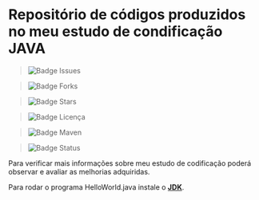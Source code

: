 <h1>Repositório de códigos produzidos no meu estudo de condificação JAVA</h1>

> ![Badge Issues](https://img.shields.io/github/issues/FernandoLopesCoder/estudando-codificacao)
 
> ![Badge Forks](https://img.shields.io/github/forks/FernandoLopesCoder/estudando-codificacao)
 
> ![Badge Stars](https://img.shields.io/github/stars/FernandoLopesCoder/estudando-codificacao?style=social)

> ![Badge Licença](https://img.shields.io/github/license/FernandoLopesCoder/estudando-codificacao)

> ![Badge Maven](https://img.shields.io/static/v1?label=Versão+da+ferramenta+de+gerenciamento+de+dependências,+Maven:&message=+-+&color=brightgreen)

> ![Badge Status](http://img.shields.io/static/v1?label=STATUS&message=EM%20DESENVOLVIMENTO&color=GREEN&style=for-the-badge)



Para verificar mais informações sobre meu estudo de codificação poderá observar e avaliar as melhorias adquiridas.


Para rodar o programa HelloWorld.java instale o **[JDK](https://www.oracle.com/java/technologies/javase-downloads.html)**.
